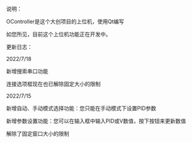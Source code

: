 说明：

OController是这个大创项目的上位机，使用Qt编写

如您所见，目前这个上位机功能正在开发中。

更新日志：

2022/7/18

新增搜索串口功能

连接选项框现在也已解除固定大小的限制


2022/7/15

新增自动、手动模式选择功能：您只能在手动模式下设置PID参数

新增参数设置功能：您可以在输入框中输入PID或V数值，按下按钮来更新数值

解除了固定窗口大小的限制
